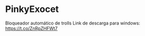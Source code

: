 # PinkyExocet
Bloqueador automático de trolls
 Link de descarga para windows: https://t.co/ZnRpZHFWt7
